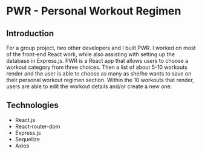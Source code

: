 # PWR  - Personal Workout Regimen

## Introduction
For a group project, two other developers and I built PWR. I worked on most of the front-end React work, while also assisting with setting up the database in Express.js. PWR is a React app that allows users to choose a workout category from three choices. Then a list of about 5-10 workouts render and the user is able to choose as many as she/he wants to save on their personal workout regimen section. Within the 10 workouts that render, users are able to edit the workout details and/or create a new one.

## Technologies
* React.js
* React-router-dom
* Express.js
* Sequelize
* Axios

